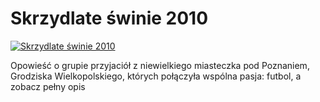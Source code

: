 Skrzydlate świnie 2010 
=============
[![Skrzydlate świnie 2010 ](http://vidos.pl/images/player.gif)](http://vidos.pl/skrzydlate-swinie-2010)

 Opowieść o grupie przyjaciół z niewielkiego miasteczka pod Poznaniem, Grodziska Wielkopolskiego, których połączyła wspólna pasja: futbol, a zobacz pełny opis
